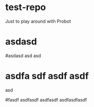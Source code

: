 # test-repo
Just to play around with Probot

# asdasd

#asdasd
asd
asd

# asdfa sdf asdf asdf
asd

#fasdf asdfasdf
asdfasdf
asdfasdfasdf
